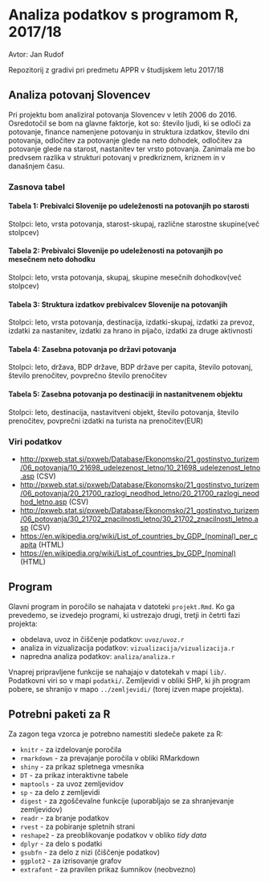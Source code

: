 ﻿# Analiza podatkov s programom R, 2017/18

Avtor: Jan Rudof

Repozitorij z gradivi pri predmetu APPR v študijskem letu 2017/18

## Analiza potovanj Slovencev

Pri projektu bom analiziral potovanja Slovencev v letih 2006 do 2016. Osredotočil se bom na glavne faktorje, kot so: število ljudi, ki se odloči za potovanje, finance namenjene potovanju 
in struktura izdatkov, število dni potovanja, odločitev za potovanje glede na neto dohodek, odločitev za potovanje glede na starost, nastanitev ter vrsto potovanja. 
Zanimala me bo predvsem razlika v strukturi potovanj v predkriznem, kriznem in v današnjem času.

### Zasnova tabel

#### Tabela 1: Prebivalci Slovenije po udeleženosti na potovanjih po starosti
Stolpci: leto, vrsta potovanja, starost-skupaj, različne starostne skupine(več stolpcev)
#### Tabela 2: Prebivalci Slovenije po udeleženosti na potovanjih po mesečnem neto dohodku
Stolpci: leto, vrsta potovanja, skupaj, skupine mesečnih dohodkov(več stolpcev)
#### Tabela 3: Struktura izdatkov prebivalcev Slovenije na potovanjih 
Stolpci: leto, vrsta potovanja, destinacija, izdatki-skupaj, izdatki za prevoz, izdatki za nastanitev, izdatki za hrano in pijačo, izdatki za druge aktivnosti
#### Tabela 4: Zasebna potovanja po državi potovanja
Stolpci: leto, država, BDP države, BDP države per capita, število potovanj, število prenočitev, povprečno število prenočitev
#### Tabela 5: Zasebna potovanja po destinaciji in nastanitvenem objektu
Stolpci: leto, destinacija, nastavitveni objekt, število potovanja, število prenočitev, povprečni izdatki na turista na prenočitev(EUR)



### Viri podatkov

- http://pxweb.stat.si/pxweb/Database/Ekonomsko/21_gostinstvo_turizem/06_potovanja/10_21698_udelezenost_letno/10_21698_udelezenost_letno.asp (CSV)
- http://pxweb.stat.si/pxweb/Database/Ekonomsko/21_gostinstvo_turizem/06_potovanja/20_21700_razlogi_neodhod_letno/20_21700_razlogi_neodhod_letno.asp (CSV)
- http://pxweb.stat.si/pxweb/Database/Ekonomsko/21_gostinstvo_turizem/06_potovanja/30_21702_znacilnosti_letno/30_21702_znacilnosti_letno.asp (CSV)
- https://en.wikipedia.org/wiki/List_of_countries_by_GDP_(nominal)_per_capita (HTML)
- https://en.wikipedia.org/wiki/List_of_countries_by_GDP_(nominal) (HTML)


## Program

Glavni program in poročilo se nahajata v datoteki `projekt.Rmd`. Ko ga prevedemo,
se izvedejo programi, ki ustrezajo drugi, tretji in četrti fazi projekta:

* obdelava, uvoz in čiščenje podatkov: `uvoz/uvoz.r`
* analiza in vizualizacija podatkov: `vizualizacija/vizualizacija.r`
* napredna analiza podatkov: `analiza/analiza.r`

Vnaprej pripravljene funkcije se nahajajo v datotekah v mapi `lib/`. Podatkovni
viri so v mapi `podatki/`. Zemljevidi v obliki SHP, ki jih program pobere, se
shranijo v mapo `../zemljevidi/` (torej izven mape projekta).

## Potrebni paketi za R

Za zagon tega vzorca je potrebno namestiti sledeče pakete za R:

* `knitr` - za izdelovanje poročila
* `rmarkdown` - za prevajanje poročila v obliki RMarkdown
* `shiny` - za prikaz spletnega vmesnika
* `DT` - za prikaz interaktivne tabele
* `maptools` - za uvoz zemljevidov
* `sp` - za delo z zemljevidi
* `digest` - za zgoščevalne funkcije (uporabljajo se za shranjevanje zemljevidov)
* `readr` - za branje podatkov
* `rvest` - za pobiranje spletnih strani
* `reshape2` - za preoblikovanje podatkov v obliko *tidy data*
* `dplyr` - za delo s podatki
* `gsubfn` - za delo z nizi (čiščenje podatkov)
* `ggplot2` - za izrisovanje grafov
* `extrafont` - za pravilen prikaz šumnikov (neobvezno)
